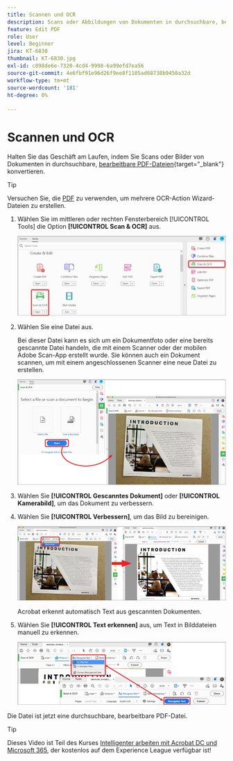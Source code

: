 ```yaml
---
title: Scannen und OCR
description: Scans oder Abbildungen von Dokumenten in durchsuchbare, bearbeitbare PDF-Dateien konvertieren und die Qualität der Ausgabedatei anpassen
feature: Edit PDF
role: User
level: Beginner
jira: KT-6830
thumbnail: KT-6830.jpg
exl-id: c898de6e-7320-4cd4-9998-6a99efd7ea56
source-git-commit: 4e6fbf91e96d26f9ee8f1105ad68738b9450a32d
workflow-type: tm+mt
source-wordcount: '181'
ht-degree: 0%

---
```


# Scannen und OCR

Halten Sie das Geschäft am Laufen, indem Sie Scans oder Bilder von Dokumenten in durchsuchbare, [bearbeitbare PDF-Dateien](https://www.adobe.com/de/acrobat/online/pdf-editor.html){target="_blank"} konvertieren.

>[!TIP]
>
>Versuchen Sie, die [PDF](../advanced-tasks/action.md) zu verwenden, um mehrere OCR-Action Wizard-Dateien zu erstellen.

1. Wählen Sie im mittleren oder rechten Fensterbereich [!UICONTROL Tools] die Option **[!UICONTROL Scan &amp; OCR]** aus.

   ![Scan-Schritt 1](../assets/Scan_1.png)

1. Wählen Sie eine Datei aus.

   Bei dieser Datei kann es sich um ein Dokumentfoto oder eine bereits gescannte Datei handeln, die mit einem Scanner oder der mobilen Adobe Scan-App erstellt wurde. Sie können auch ein Dokument scannen, um mit einem angeschlossenen Scanner eine neue Datei zu erstellen.

   ![Scan-Schritt 2](../assets/Scan_2.png)

1. Wählen Sie **[!UICONTROL Gescanntes Dokument]** oder **[!UICONTROL Kamerabild]**, um das Dokument zu verbessern.

1. Wählen Sie **[!UICONTROL Verbessern]**, um das Bild zu bereinigen.

   ![Scan-Schritt 3](../assets/Scan_3.png)

   Acrobat erkennt automatisch Text aus gescannten Dokumenten.

1. Wählen Sie **[!UICONTROL Text erkennen]** aus, um Text in Bilddateien manuell zu erkennen.

   ![Scan-Schritt 4](../assets/Scan_4.png)

Die Datei ist jetzt eine durchsuchbare, bearbeitbare PDF-Datei.

>[!TIP]
>
>Dieses Video ist Teil des Kurses [Intelligenter arbeiten mit Acrobat DC und Microsoft 365](https://experienceleague.adobe.com/?recommended=Acrobat-U-1-2021.microsoft365), der kostenlos auf dem Experience League verfügbar ist!

